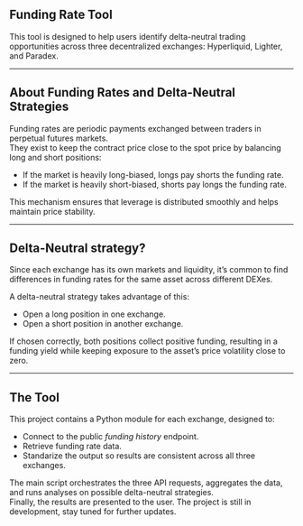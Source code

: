 ## Funding Rate Tool  
This tool is designed to help users identify delta-neutral trading opportunities across three decentralized exchanges: Hyperliquid, Lighter, and Paradex.  

---

## About Funding Rates and Delta-Neutral Strategies  
Funding rates are periodic payments exchanged between traders in perpetual futures markets.  
They exist to keep the contract price close to the spot price by balancing long and short positions:  

- If the market is heavily long-biased, longs pay shorts the funding rate.  
- If the market is heavily short-biased, shorts pay longs the funding rate.  

This mechanism ensures that leverage is distributed smoothly and helps maintain price stability.  

---

## Delta-Neutral strategy?  
Since each exchange has its own markets and liquidity, it’s common to find differences in funding rates for the same asset across different DEXes.  

A delta-neutral strategy takes advantage of this:  
- Open a long position in one exchange.  
- Open a short position in another exchange.  

If chosen correctly, both positions collect positive funding, resulting in a funding yield while keeping exposure to the asset’s price volatility close to zero.  

---

## The Tool  
This project contains a Python module for each exchange, designed to:  
- Connect to the public *funding history* endpoint.  
- Retrieve funding rate data.  
- Standarize the output so results are consistent across all three exchanges.  

The main script orchestrates the three API requests, aggregates the data, and runs analyses on possible delta-neutral strategies.  
Finally, the results are presented to the user.
The project is still in development, stay tuned for further updates. 

